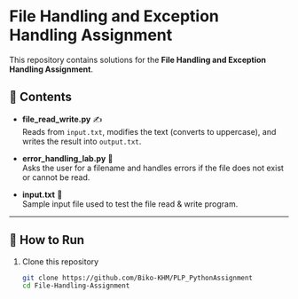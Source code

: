 # File Handling and Exception Handling Assignment

This repository contains solutions for the **File Handling and Exception Handling Assignment**.

## 📂 Contents
- **file_read_write.py** ✍️  
  Reads from `input.txt`, modifies the text (converts to uppercase), and writes the result into `output.txt`.

- **error_handling_lab.py** 🧪  
  Asks the user for a filename and handles errors if the file does not exist or cannot be read.

- **input.txt** 📄  
  Sample input file used to test the file read & write program.

---

## 🚀 How to Run
1. Clone this repository  
   ```bash
   git clone https://github.com/Biko-KHM/PLP_PythonAssignment
   cd File-Handling-Assignment
